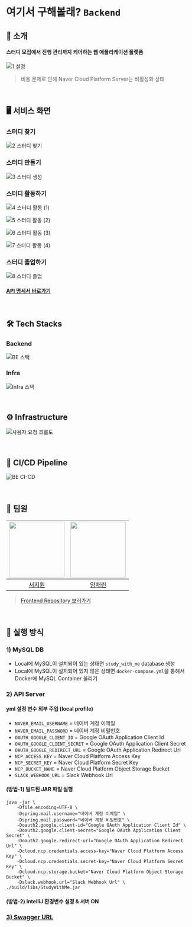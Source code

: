 # 여기서 구해볼래? `Backend`

## 🌙 소개
#### 스터디 모집에서 진행 관리까지 케어하는 웹 애플리케이션 플랫폼

![1  설명](https://github.com/kgu-capstone/study-with-me-be/assets/51479381/dede40ea-94be-4577-9674-d3e35b7cb6c0)

> 비용 문제로 인해 Naver Cloud Platform Server는 비활성화 상태

<br>

## 🖥 서비스 화면
### 스터디 찾기

![2  스터디 찾기](https://github.com/kgu-capstone/study-with-me-be/assets/51479381/11c38c25-1dda-45ae-8239-67f5cf5894f3)

### 스터디 만들기

![3  스터디 생성](https://github.com/kgu-capstone/study-with-me-be/assets/51479381/e19da0b7-c882-4401-9c15-06db9af517ab)

### 스터디 활동하기

![4  스터디 활동 (1)](https://github.com/kgu-capstone/study-with-me-be/assets/51479381/9b854301-c1b3-4151-abcf-0deccd7ec8e9)

![5  스터디 활동 (2)](https://github.com/kgu-capstone/study-with-me-be/assets/51479381/f44447cb-0d0a-4ec1-afe3-2f9064f5c53c)

![6  스터디 활동 (3)](https://github.com/kgu-capstone/study-with-me-be/assets/51479381/b586a8b8-6332-4077-ab5a-1f5f043fbcc9)

![7  스터디 활동 (4)](https://github.com/kgu-capstone/study-with-me-be/assets/51479381/3c8a2502-6192-4dc4-8e64-31201769998c)

### 스터디 졸업하기

![8  스터디 졸업](https://github.com/kgu-capstone/study-with-me-be/assets/51479381/1e9527a1-d2a0-422b-90ff-d75322f1370e)


#### [API 명세서 바로가기](https://sjiwon.notion.site/API-Docs-f2c3261488a24c56bf39f7cb6da23326?pvs=4)

<br>

## 🛠 Tech Stacks
### Backend

![BE 스택](https://github.com/kgu-capstone/study-with-me-be/assets/51479381/2c65f1ea-02b2-4782-895f-eba9b1abd2f1)

### Infra

![Infra 스택](https://github.com/kgu-capstone/study-with-me-be/assets/51479381/cc23b8e5-efe8-4955-91cd-21a4e533c593)

<br>

## ⚙️ Infrastructure

![사용자 요청 흐름도](https://github.com/kgu-capstone/study-with-me-be/assets/51479381/2c1c90bb-7538-45b0-bc2e-04c8f48e497c)

<br>

## 🔀 CI/CD Pipeline

![BE CI-CD](https://github.com/kgu-capstone/study-with-me-be/assets/51479381/b8ef0c56-3d43-4767-8b9e-7bf78d6b06e7)

<br>

## 👥 팀원
|<img width="150px" src="https://avatars.githubusercontent.com/u/51479381?v=4"/>|<img width="150px" src="https://avatars.githubusercontent.com/u/109421279?v=4"/>|
|:---:|:---:|
|[서지원](https://github.com/sjiwon)|[양채린](https://github.com/chaeeerish)|

> [Frontend Repository 보러가기](https://github.com/kgu-capstone/study-with-me-fe)

<br>

## 🚩 실행 방식
### 1) MySQL DB

- Local에 MySQL이 설치되어 있는 상태면 `study_with_me` database 생성
- Local에 MySQL이 설치되어 있지 않은 상태면 `docker-compose.yml`을 통해서 Docker에 MySQL Container 올리기

### 2) API Server
#### yml 설정 변수 외부 주입 (local profile)
- `NAVER_EMAIL_USERNAME` = 네이버 계정 이메일
- `NAVER_EMAIL_PASSWORD` = 네이버 계정 비밀번호
- `OAUTH_GOOGLE_CLIENT_ID` = Google OAuth Application Client Id
- `OAUTH_GOOGLE_CLIENT_SECRET` = Google OAuth Application Client Secret
- `OAUTH_GOOGLE_REDIRECT_URL` = Google OAuth Application Redirect Url
- `NCP_ACCESS_KEY` = Naver Cloud Platform Access Key
- `NCP_SECRET_KEY` = Naver Cloud Platform Secret Key
- `NCP_BUCKET_NAME` = Naver Cloud Platform Object Storage Bucket
- `SLACK_WEBHOOK_URL` = Slack Webhook Url

#### (방법-1) 빌드된 JAR 파일 실행
```shell
java -jar \
    -Dfile.encoding=UTF-8 \
    -Dspring.mail.username="네이버 계정 이메일" \
    -Dspring.mail.password="네이버 계정 비밀번호" \
    -Doauth2.google.client-id="Google OAuth Application Client Id" \
    -Doauth2.google.client-secret="Google OAuth Application Client Secret" \
    -Doauth2.google.redirect-url="Google OAuth Application Redirect Url" \
    -Dcloud.ncp.credentials.access-key="Naver Cloud Platform Access Key" \
    -Dcloud.ncp.credentials.secret-key="Naver Cloud Platform Secret Key" \
    -Dcloud.ncp.storage.bucket="Naver Cloud Platform Object Storage Bucket" \
    -Dslack.webhook.url="Slack Webhook Url" \
./build/libs/StudyWithMe.jar
```

#### (방법-2) IntelliJ 환경변수 설정 & 서버 ON

### [3) Swagger URL](http://localhost:8080/swagger-ui.html)
